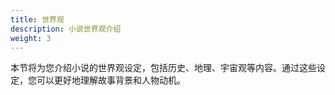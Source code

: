 ```yaml
---
title: 世界观
description: 小说世界观介绍
weight: 3
---
```


本节将为您介绍小说的世界观设定，包括历史、地理、宇宙观等内容。通过这些设定，您可以更好地理解故事背景和人物动机。